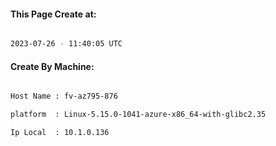 
   
#### This Page Create at:

```bash

2023-07-26 - 11:40:05 UTC

```

#### Create By Machine:

```bash

Host Name : fv-az795-876

platform  : Linux-5.15.0-1041-azure-x86_64-with-glibc2.35

Ip Local  : 10.1.0.136

```

